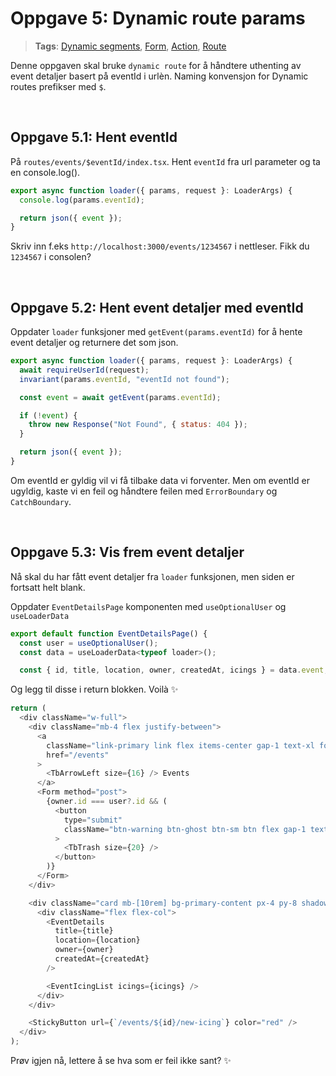 # Oppgave 5: Dynamic route params

> **Tags**: [Dynamic segments](https://remix.run/docs/en/1.14.0/guides/routing#dynamic-segments), [Form](https://remix.run/docs/en/1.14.0/components/form), [Action](https://remix.run/docs/en/1.14.0/route/action), [Route](https://remix.run/docs/en/1.14.0/file-conventions/routes-files)

Denne oppgaven skal bruke `dynamic route` for å håndtere uthenting av event detaljer basert på eventId i urlèn. Naming konvensjon for Dynamic routes prefikser med `$`.

<br />

## Oppgave 5.1: Hent eventId

På `routes/events/$eventId/index.tsx`. Hent `eventId` fra url parameter og ta en console.log().

```js
export async function loader({ params, request }: LoaderArgs) {
  console.log(params.eventId);

  return json({ event });
}
```

Skriv inn f.eks `http://localhost:3000/events/1234567` i nettleser. Fikk du `1234567` i consolen?

<br />

## Oppgave 5.2: Hent event detaljer med eventId

Oppdater `loader` funksjoner med `getEvent(params.eventId)` for å hente event detaljer og returnere det som json.

```js
export async function loader({ params, request }: LoaderArgs) {
  await requireUserId(request);
  invariant(params.eventId, "eventId not found");

  const event = await getEvent(params.eventId);

  if (!event) {
    throw new Response("Not Found", { status: 404 });
  }

  return json({ event });
}
```

Om eventId er gyldig vil vi få tilbake data vi forventer. Men om eventId er ugyldig, kaste vi en feil og håndtere feilen med `ErrorBoundary` og `CatchBoundary`.

<br />

## Oppgave 5.3: Vis frem event detaljer

Nå skal du har fått event detaljer fra `loader` funksjonen, men siden er fortsatt helt blank. <br />

Oppdater `EventDetailsPage` komponenten med `useOptionalUser` og `useLoaderData`

```js
export default function EventDetailsPage() {
  const user = useOptionalUser();
  const data = useLoaderData<typeof loader>();

  const { id, title, location, owner, createdAt, icings } = data.event;

```

Og legg til disse i return blokken. Voilà ✨

```js
return (
  <div className="w-full">
    <div className="mb-4 flex justify-between">
      <a
        className="link-primary link flex items-center gap-1 text-xl font-bold no-underline"
        href="/events"
      >
        <TbArrowLeft size={16} /> Events
      </a>
      <Form method="post">
        {owner.id === user?.id && (
          <button
            type="submit"
            className="btn-warning btn-ghost btn-sm btn flex gap-1 text-icing-orange"
          >
            <TbTrash size={20} />
          </button>
        )}
      </Form>
    </div>

    <div className="card mb-[10rem] bg-primary-content px-4 py-8 shadow-lg">
      <div className="flex flex-col">
        <EventDetails
          title={title}
          location={location}
          owner={owner}
          createdAt={createdAt}
        />

        <EventIcingList icings={icings} />
      </div>
    </div>

    <StickyButton url={`/events/${id}/new-icing`} color="red" />
  </div>
);
```

Prøv igjen nå, lettere å se hva som er feil ikke sant? ✨
